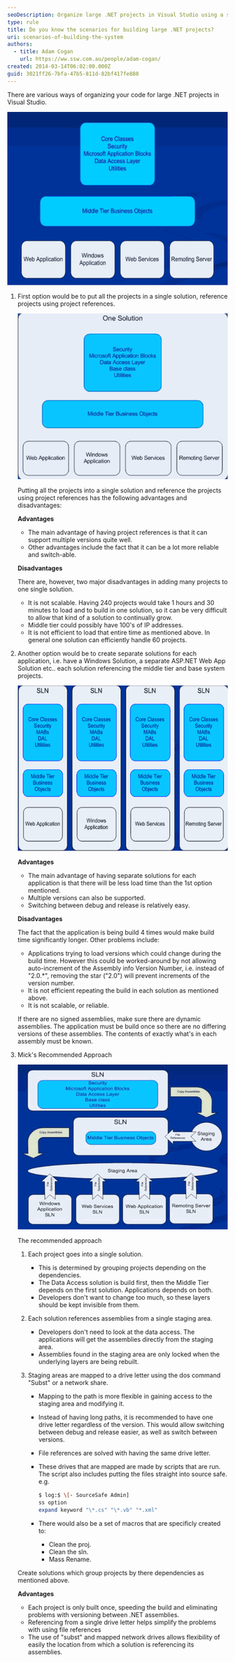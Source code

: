 ```yaml
---
seoDescription: Organize large .NET projects in Visual Studio using a single solution with project references, separate solutions for each application, or a recommended approach involving staging areas and drive letter mapping.
type: rule
title: Do you know the scenarios for building large .NET projects?
uri: scenarios-of-building-the-system
authors:
  - title: Adam Cogan
    url: https://ww.ssw.com.au/people/adam-cogan/
created: 2014-03-14T06:02:00.000Z
guid: 3021ff26-7bfa-47b5-811d-82bf417fe880
---
```


There are various ways of organizing your code for large .NET projects in Visual Studio.

<!--endintro-->

![Figure: The common scenario of a Large Project](betterlargedotnet_scenario.gif)

1. First option would be to put all the projects in a single solution, reference projects using project references.

   ![Figure: Option 1 - All projects in one single solution](betterlargedotnet_scenario1.gif)

   Putting all the projects into a single solution and reference the projects using project references has the following advantages and disadvantages:

   **Advantages**

   - The main advantage of having project references is that it can support multiple versions quite well.
   - Other advantages include the fact that it can be a lot more reliable and switch-able.

   **Disadvantages**

   There are, however, two major disadvantages in adding many projects to one single solution.

   - It is not scalable. Having 240 projects would take 1 hours and 30 minutes to load and to build in one solution, so it can be very difficult to allow that kind of a solution to continually grow.
   - Middle tier could possibly have 100's of IP addresses.
   - It is not efficient to load that entire time as mentioned above. In general one solution can efficiently handle 60 projects.

2. Another option would be to create separate solutions for each application, i.e. have a Windows Solution, a separate ASP.NET Web App Solution etc.. each solution referencing the middle tier and base system projects.

   ![Figure: Option 2 - Every application with its own solution](betterlargedotnet_scenario2.gif)

   **Advantages**

   - The main advantage of having separate solutions for each application is that there will be less load time than the 1st option mentioned.
   - Multiple versions can also be supported.
   - Switching between debug and release is relatively easy.

   **Disadvantages**

   The fact that the application is being build 4 times would make build time significantly longer. Other problems include:

   - Applications trying to load versions which could change during the build time. However this could be worked-around by not allowing auto-increment of the Assembly info Version Number, i.e. instead of "2.0.\*", removing the star ("2.0") will prevent increments of the version number.
   - It is not efficient repeating the build in each solution as mentioned above.
   - It is not scalable, or reliable.

   If there are no signed assemblies, make sure there are dynamic assemblies. The application must be build once so there are no differing versions of these assemblies. The contents of exactly what's in each assembly must be known.

3. Mick's Recommended Approach

   ![Figure: Option 3 - Using Staging Areas](betterlargedotnet_scenario3.gif)

   The recommended approach

   1. Each project goes into a single solution.

      - This is determined by grouping projects depending on the dependencies.
      - The Data Access solution is build first, then the Middle Tier depends on the first solution. Applications depends on both.
      - Developers don't want to change too much, so these layers should be kept invisible from them.

   2. Each solution references assemblies from a single staging area.

      - Developers don't need to look at the data access. The applications will get the assemblies directly from the staging area.
      - Assemblies found in the staging area are only locked when the underlying layers are being rebuilt.

   3. Staging areas are mapped to a drive letter using the dos command "Subst" or a network share.

      - Mapping to the path is more flexible in gaining access to the staging area and modifying it.
      - Instead of having long paths, it is recommended to have one drive letter regardless of the version. This would allow switching between debug and release easier, as well as switch between versions.
      - File references are solved with having the same drive letter.
      - These drives that are mapped are made by scripts that are run. The script also includes putting the files straight into source safe. e.g.

        ```bash
        $ log:$ \[- SourceSafe Admin]
        ss option
        expand keyword "\*.cs" "\*.vb" "*.xml"
        ```

      - There would also be a set of macros that are specificly created to:

        - Clean the proj.
        - Clean the sln.
        - Mass Rename.

   Create solutions which group projects by there dependencies as mentioned above.

   **Advantages**

   - Each project is only built once, speeding the build and eliminating problems with versioning between .NET assemblies.
   - Referencing from a single drive letter helps simplify the problems with using file references
   - The use of "subst" and mapped network drives allows flexibility of easily the location from which a solution is referencing its assemblies.
